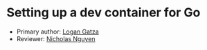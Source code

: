 # Setting up a dev container for Go

* Primary author: [Logan Gatza](https://github.com/lrgatza)
* Reviewer: [Nicholas Nguyen](https://github.com/Nickn2137)
